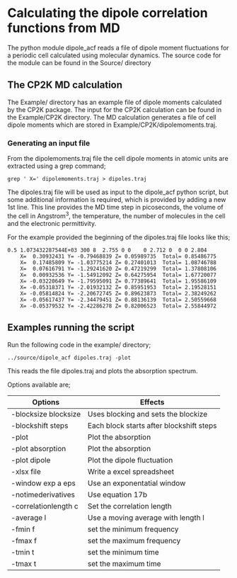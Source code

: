 # Calculating the dipole correlation functions from MD
The python module dipole_acf reads a file of dipole moment fluctuations for a periodic cell calculated using molecular dynamics.   The source code for the module can be found in the Source/ directory

## The CP2K MD calculation
The Example/ directory has an example file of dipole moments calculated by the CP2K package.  The input for the CP2K calculation can be found in the Example/CP2K directory.  The MD calculation generates a file of cell dipole moments which are stored in Example/CP2K/dipolemoments.traj.  

### Generating an input file
From the dipolemoments.traj file the cell dipole moments in atomic units are extracted using a grep command;

    grep ' X=' dipolemoments.traj > dipoles.traj

The dipoles.traj file will be used as input to the dipole_acf python script, but some additional information is required, which is provided by adding a new 1st line.   This line provides the MD time step in picoseconds, the volume of the cell in Angstrom$^3$, the temperature, the number of molecules in the cell and the electronic permittivity.

For the example provided the beginning of the dipoles.traj file looks like this;

```
0.5 1.073432287544E+03 300 8  2.755 0 0    0 2.712 0  0 0 2.804
    X=  0.30932431 Y= -0.79468839 Z= 0.05989735  Total= 0.85486775
    X=  0.17485809 Y= -1.03775214 Z= 0.27401013  Total= 1.08746788
    X=  0.07616791 Y= -1.29241620 Z= 0.47219299  Total= 1.37808106
    X=  0.00932536 Y= -1.54912092 Z= 0.64275954  Total= 1.67720077
    X= -0.03220649 Y= -1.79595091 Z= 0.77389641  Total= 1.95586109
    X= -0.05318371 Y= -2.01932132 Z= 0.85951953  Total= 2.19528151
    X= -0.05814824 Y= -2.20672745 Z= 0.89623873  Total= 2.38249262
    X= -0.05617437 Y= -2.34479451 Z= 0.88136139  Total= 2.50559668
    X= -0.05379532 Y= -2.42286278 Z= 0.82006523  Total= 2.55844972
```

## Examples running the script

Run the following code in the example/ directory; 

    ../source/dipole_acf dipoles.traj -plot

This reads the file dipoles.traj and plots the absorption spectrum.

Options available are;

   | Options               | Effects                                  |
   | --------------------- | ---------------------------------------- |
   | -blocksize  blocksize | Uses blocking and sets the blockize      |
   | -blockshift steps     | Each block starts after blockshift steps |
   | -plot                 | Plot the absorption                      |
   | -plot absorption      | Plot the absorption                      |
   | -plot dipole          | Plot the dipole fluctuation              |
   | -xlsx file            | Write a excel spreadsheet                |
   | -window exp a eps     | Use an exponentatial window              |
   | -notimederivatives    | Use equation 17b                         |
   | -correlationlength c  | Set the correlation length               |
   | -average l            | Use a moving average with length l       |
   | -fmin f               | set the minimum frequency                |
   | -fmax f               | set the maximum frequency                |
   | -tmin t               | set the minimum time                     |
   | -tmax t               | set the maximum time                     |
